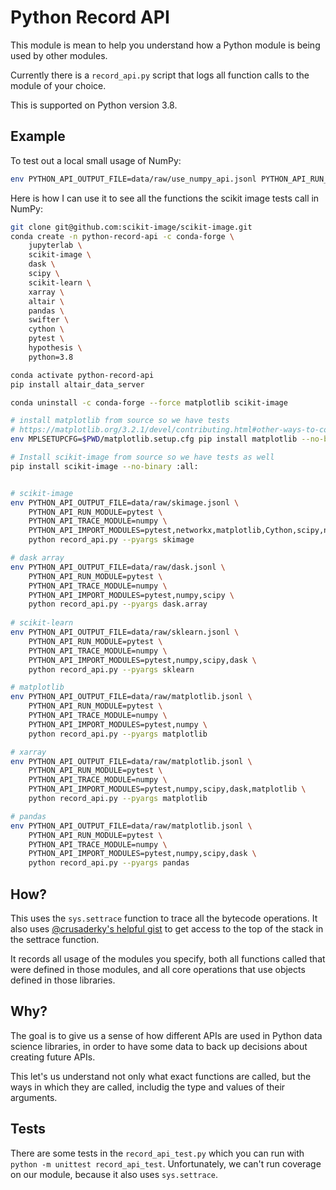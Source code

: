 # Python Record API

This module is mean to help you understand how a Python module is being used by other modules.

Currently there is a `record_api.py` script that logs all function calls to the module of your choice.

This is supported on Python version 3.8.

## Example

To test out a local small usage of NumPy:

```bash
env PYTHON_API_OUTPUT_FILE=data/raw/use_numpy_api.jsonl PYTHON_API_RUN_MODULE=use_numpy_api PYTHON_API_TRACE_MODULE=numpy PYTHON_API_IMPORT_MODULES=numpy python -m record_api
```

Here is how I can use it to see all the functions the scikit image tests call in NumPy:

```bash
git clone git@github.com:scikit-image/scikit-image.git
conda create -n python-record-api -c conda-forge \
    jupyterlab \
    scikit-image \
    dask \
    scipy \
    scikit-learn \
    xarray \
    altair \
    pandas \
    swifter \
    cython \
    pytest \
    hypothesis \
    python=3.8

conda activate python-record-api
pip install altair_data_server

conda uninstall -c conda-forge --force matplotlib scikit-image

# install matplotlib from source so we have tests
# https://matplotlib.org/3.2.1/devel/contributing.html#other-ways-to-contribute
env MPLSETUPCFG=$PWD/matplotlib.setup.cfg pip install matplotlib --no-binary :all:

# Install scikit-image from source so we have tests as well
pip install scikit-image --no-binary :all:


# scikit-image
env PYTHON_API_OUTPUT_FILE=data/raw/skimage.jsonl \
    PYTHON_API_RUN_MODULE=pytest \
    PYTHON_API_TRACE_MODULE=numpy \
    PYTHON_API_IMPORT_MODULES=pytest,networkx,matplotlib,Cython,scipy,numpy,skimage,dask \
    python record_api.py --pyargs skimage

# dask array
env PYTHON_API_OUTPUT_FILE=data/raw/dask.jsonl \
    PYTHON_API_RUN_MODULE=pytest \
    PYTHON_API_TRACE_MODULE=numpy \
    PYTHON_API_IMPORT_MODULES=pytest,numpy,scipy \
    python record_api.py --pyargs dask.array
    
# scikit-learn
env PYTHON_API_OUTPUT_FILE=data/raw/sklearn.jsonl \
    PYTHON_API_RUN_MODULE=pytest \
    PYTHON_API_TRACE_MODULE=numpy \
    PYTHON_API_IMPORT_MODULES=pytest,numpy,scipy,dask \
    python record_api.py --pyargs sklearn

# matplotlib
env PYTHON_API_OUTPUT_FILE=data/raw/matplotlib.jsonl \
    PYTHON_API_RUN_MODULE=pytest \
    PYTHON_API_TRACE_MODULE=numpy \
    PYTHON_API_IMPORT_MODULES=pytest,numpy \
    python record_api.py --pyargs matplotlib

# xarray
env PYTHON_API_OUTPUT_FILE=data/raw/matplotlib.jsonl \
    PYTHON_API_RUN_MODULE=pytest \
    PYTHON_API_TRACE_MODULE=numpy \
    PYTHON_API_IMPORT_MODULES=pytest,numpy,scipy,dask,matplotlib \
    python record_api.py --pyargs matplotlib

# pandas
env PYTHON_API_OUTPUT_FILE=data/raw/matplotlib.jsonl \
    PYTHON_API_RUN_MODULE=pytest \
    PYTHON_API_TRACE_MODULE=numpy \
    PYTHON_API_IMPORT_MODULES=pytest,numpy,scipy,dask \
    python record_api.py --pyargs pandas 
```

## How?

This uses the `sys.settrace` function to trace all the bytecode operations. It also uses
[@crusaderky's helpful gist](https://gist.github.com/crusaderky/cf0575cfeeee8faa1bb1b3480bc4a87a)
to get access to the top of the stack in the settrace function.

It records all usage of the modules you specify, both all functions called that were defined in those modules, and all core operations that use objects defined in those libraries.

## Why?

The goal is to give us a sense of how different APIs are used in Python data science libraries, in order to have some data to back up decisions about creating future APIs.

This let's us understand not only what exact functions are called, but the ways in which they are called, includig the type and values of their arguments.


## Tests

There are some tests in the `record_api_test.py` which you can run with `python -m unittest record_api_test`. Unfortunately, we can't run coverage on our module, because it also uses `sys.settrace`. 